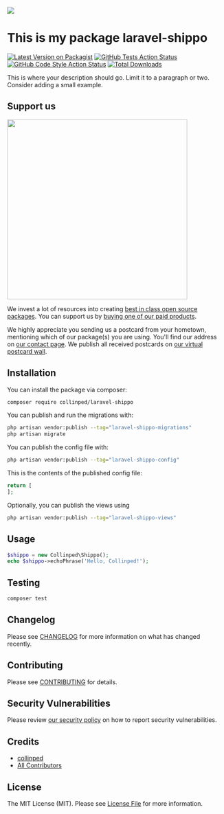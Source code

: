 
[<img src="https://github-ads.s3.eu-central-1.amazonaws.com/support-ukraine.svg?t=1" />](https://supportukrainenow.org)

# This is my package laravel-shippo

[![Latest Version on Packagist](https://img.shields.io/packagist/v/collinped/laravel-shippo.svg?style=flat-square)](https://packagist.org/packages/collinped/laravel-shippo)
[![GitHub Tests Action Status](https://img.shields.io/github/workflow/status/collinped/laravel-shippo/run-tests?label=tests)](https://github.com/collinped/laravel-shippo/actions?query=workflow%3Arun-tests+branch%3Amain)
[![GitHub Code Style Action Status](https://img.shields.io/github/workflow/status/collinped/laravel-shippo/Check%20&%20fix%20styling?label=code%20style)](https://github.com/collinped/laravel-shippo/actions?query=workflow%3A"Check+%26+fix+styling"+branch%3Amain)
[![Total Downloads](https://img.shields.io/packagist/dt/collinped/laravel-shippo.svg?style=flat-square)](https://packagist.org/packages/collinped/laravel-shippo)

This is where your description should go. Limit it to a paragraph or two. Consider adding a small example.

## Support us

[<img src="https://github-ads.s3.eu-central-1.amazonaws.com/laravel-shippo.jpg?t=1" width="419px" />](https://spatie.be/github-ad-click/laravel-shippo)

We invest a lot of resources into creating [best in class open source packages](https://spatie.be/open-source). You can support us by [buying one of our paid products](https://spatie.be/open-source/support-us).

We highly appreciate you sending us a postcard from your hometown, mentioning which of our package(s) you are using. You'll find our address on [our contact page](https://spatie.be/about-us). We publish all received postcards on [our virtual postcard wall](https://spatie.be/open-source/postcards).

## Installation

You can install the package via composer:

```bash
composer require collinped/laravel-shippo
```

You can publish and run the migrations with:

```bash
php artisan vendor:publish --tag="laravel-shippo-migrations"
php artisan migrate
```

You can publish the config file with:

```bash
php artisan vendor:publish --tag="laravel-shippo-config"
```

This is the contents of the published config file:

```php
return [
];
```

Optionally, you can publish the views using

```bash
php artisan vendor:publish --tag="laravel-shippo-views"
```

## Usage

```php
$shippo = new Collinped\Shippo();
echo $shippo->echoPhrase('Hello, Collinped!');
```

## Testing

```bash
composer test
```

## Changelog

Please see [CHANGELOG](CHANGELOG.md) for more information on what has changed recently.

## Contributing

Please see [CONTRIBUTING](https://github.com/spatie/.github/blob/main/CONTRIBUTING.md) for details.

## Security Vulnerabilities

Please review [our security policy](../../security/policy) on how to report security vulnerabilities.

## Credits

- [collinped](https://github.com/collinped)
- [All Contributors](../../contributors)

## License

The MIT License (MIT). Please see [License File](LICENSE.md) for more information.
